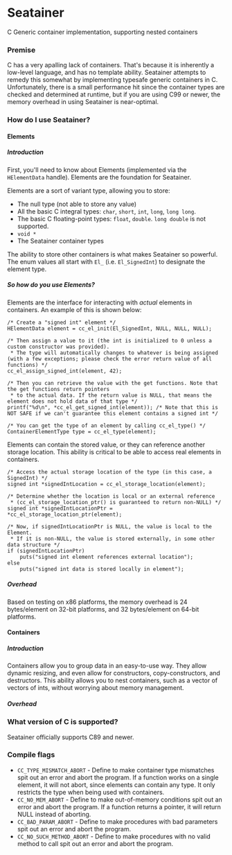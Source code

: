 # Seatainer

C Generic container implementation, supporting nested containers

### Premise

C has a very apalling lack of containers. That's because it is inherently a low-level language, and has no template ability.
Seatainer attempts to remedy this somewhat by implementing typesafe generic containers in C. Unfortunately, there is a small performance hit since
the container types are checked and determined at runtime, but if you are using C99 or newer, the memory overhead in using Seatainer is near-optimal.

### How do I use Seatainer?

#### Elements

##### Introduction

First, you'll need to know about Elements (implemented via the `HElementData` handle). Elements are the foundation for Seatainer.

Elements are a sort of variant type, allowing you to store:

 - The null type (not able to store any value)
 - All the basic C integral types: `char`, `short`, `int`, `long`, `long long`.
 - The basic C floating-point types: `float`, `double`. `long double` is not supported.
 - `void *`
 - The Seatainer container types

The ability to store other containers is what makes Seatainer so powerful. The enum values all start with `El_`
(i.e. `El_SignedInt`) to designate the element type.

##### So how do you use Elements?

Elements are the interface for interacting with *actual* elements in containers. An example of this is shown below:

    /* Create a "signed int" element */
    HElementData element = cc_el_init(El_SignedInt, NULL, NULL, NULL);

    /* Then assign a value to it (the int is initialized to 0 unless a custom constructor was provided).
     * The type will automatically changes to whatever is being assigned (with a few exceptions; please check the error return value of all functions) */
    cc_el_assign_signed_int(element, 42);

    /* Then you can retrieve the value with the get functions. Note that the get functions return pointers
     * to the actual data. If the return value is NULL, that means the element does not hold data of that type */
    printf("%d\n", *cc_el_get_signed_int(element)); /* Note that this is NOT SAFE if we can't guarantee this element contains a signed int */

    /* You can get the type of an element by calling cc_el_type() */
    ContainerElementType type = cc_el_type(element);

Elements can contain the stored value, or they can reference another storage location. This ability is critical to be able to access real elements in containers.

    /* Access the actual storage location of the type (in this case, a SignedInt) */
    signed int *signedIntLocation = cc_el_storage_location(element);

    /* Determine whether the location is local or an external reference
     * (cc_el_storage_location_ptr() is guaranteed to return non-NULL) */
    signed int *signedIntLocationPtr = *cc_el_storage_location_ptr(element);

    /* Now, if signedIntLocationPtr is NULL, the value is local to the Element.
     * If it is non-NULL, the value is stored externally, in some other data structure */
    if (signedIntLocationPtr)
        puts("signed int element references external location");
    else
        puts("signed int data is stored locally in element");

##### Overhead

Based on testing on x86 platforms, the memory overhead is 24 bytes/element on 32-bit platforms, and 32 bytes/element on 64-bit platforms.

#### Containers

##### Introduction

Containers allow you to group data in an easy-to-use way. They allow dynamic resizing, and even allow for constructors, copy-constructors, and destructors.
This ability allows you to nest containers, such as a vector of vectors of ints, without worrying about memory management.

##### Overhead



### What version of C is supported?

Seatainer officially supports C89 and newer.

### Compile flags

 - `CC_TYPE_MISMATCH_ABORT` - Define to make container type mismatches spit out an error and abort the program. If a function works on a single element, it will not abort, since elements can contain any type. It only restricts the type when being used with containers.
 - `CC_NO_MEM_ABORT` - Define to make out-of-memory conditions spit out an error and abort the program. If a function returns a pointer, it will return NULL instead of aborting.
 - `CC_BAD_PARAM_ABORT` - Define to make procedures with bad parameters spit out an error and abort the program.
 - `CC_NO_SUCH_METHOD_ABORT` - Define to make procedures with no valid method to call spit out an error and abort the program.
